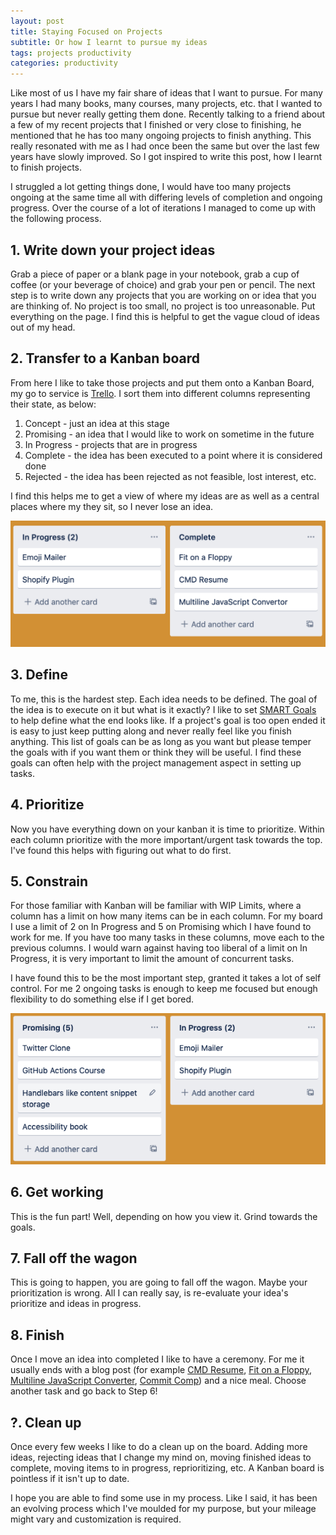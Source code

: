 ```yaml
---
layout: post
title: Staying Focused on Projects
subtitle: Or how I learnt to pursue my ideas
tags: projects productivity
categories: productivity
---
```


Like most of us I have my fair share of ideas that I want to pursue. For many years I had many books, many courses, many projects, etc. that I wanted to pursue but never really getting them done. Recently talking to a friend about a few of my recent projects that I finished or very close to finishing, he mentioned that he has too many ongoing projects to finish anything. This really resonated with me as I had once been the same but over the last few years have slowly improved. So I got inspired to write this post, how I learnt to finish projects.

I struggled a lot getting things done, I would have too many projects ongoing at the same time all with differing levels of completion and ongoing progress. Over the course of a lot of iterations I managed to come up with the following process.

## 1. Write down your project ideas
Grab a piece of paper or a blank page in your notebook, grab a cup of coffee (or your beverage of choice) and grab your pen or pencil. The next step is to write down any projects that you are working on or idea that you are thinking of. No project is too small,  no project is too unreasonable. Put everything on the page. I find this is helpful to get the vague cloud of ideas out of my head.

## 2. Transfer to a Kanban board
From here I like to take those projects and put them onto a Kanban Board, my go to service is [Trello](https://trello.com/). I sort them into different columns representing their state, as below:
1. Concept - just an idea at this stage
2. Promising - an idea that I would like to work on sometime in the future
3. In Progress - projects that are in progress
4. Complete - the idea has been executed to a point where it is considered done
5. Rejected - the idea has been rejected as not feasible, lost interest, etc.

I find this helps me to get a view of where my ideas are as well as a central places where my they sit, so I never lose an idea.

<p class="center">
    <a href="https://twitter.com/sonniesedge/status/913282229408866304">
        <img src="https://raw.githubusercontent.com/bbody/bbody.github.io/master/_posts/images/2019-11-18-staying-focused/in-progress.png" alt="Kanban Board">
    </a>
</p>

## 3. Define
To me, this is the hardest step. Each idea needs to be defined. The goal of the idea is to execute on it but what is it exactly? I like to set [SMART Goals](https://corporatefinanceinstitute.com/resources/knowledge/other/smart-goal/) to help define what the end looks like. If a project's goal is too open ended it is easy to just keep putting along and never really feel like you finish anything. This list of goals can be as long as you want but please temper the goals with if you want them or think they will be useful. I find these goals can often help with the project management aspect in setting up tasks.

## 4. Prioritize
Now you have everything down on your kanban it is time to prioritize. Within each column prioritize with the more important/urgent task towards the top. I've found this helps with figuring out what to do first.

## 5. Constrain
For those familiar with Kanban will be familiar with WIP Limits, where a column has a limit on how many items can be in each column. For my board I use a limit of 2 on In Progress and 5 on Promising which I have found to work for me. If you have too many tasks in these columns, move each to the previous columns. I would warn against having too liberal of a limit on In Progress, it is very important to limit the amount of concurrent tasks.

I have found this to be the most important step, granted it takes a lot of self control. For me 2 ongoing tasks is enough to keep me focused but enough flexibility to do something else if I get bored.

<p class="center">
    <a href="https://twitter.com/sonniesedge/status/913282229408866304">
        <img src="https://raw.githubusercontent.com/bbody/bbody.github.io/master/_posts/images/2019-11-18-staying-focused/wip-limit.png" alt="WIP Limit on Kanban Board">
    </a>
</p>

## 6. Get working
This is the fun part! Well, depending on how you view it. Grind towards the goals.

## 7. Fall off the wagon
This is going to happen, you are going to fall off the wagon. Maybe your prioritization is wrong. All I can really say, is re-evaluate your idea's prioritize and ideas in progress.

## 8. Finish
Once I move an idea into completed I like to have a ceremony. For me it usually ends with a blog post (for example [CMD Resume](https://www.brendonbody.com/2019/01/07/cmd-resume/), [Fit on a Floppy](https://www.brendonbody.com/2019/11/13/fit-on-a-floppy/), [Multiline JavaScript Converter](https://www.brendonbody.com/2019/11/12/multiline-javascript-converter/), [Commit Comp](https://www.brendonbody.com/2019/04/28/commit-competition/)) and a nice meal. Choose another task and go back to Step 6!

## ?. Clean up
Once every few weeks I like to do a clean up on the board. Adding more ideas, rejecting ideas that I change my mind on, moving finished ideas to complete, moving items to in progress,  reprioritizing, etc. A Kanban board is pointless if it isn't up to date.

I hope you are able to find some use in my process. Like I said, it has been an evolving process which I've moulded for my purpose, but your mileage might vary and customization is required.